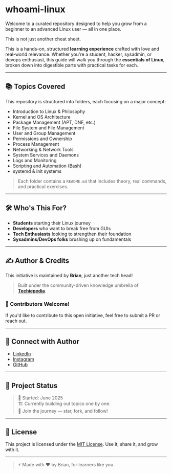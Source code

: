 # whoami-linux

Welcome to a curated repository designed to help you grow from a beginner to an advanced Linux user — all in one place.

This is not just another cheat sheet.

This is a hands-on, structured **learning experience** crafted with love and real-world relevance. Whether you're a student, hacker, sysadmin, or devops enthusiast, this guide will walk you through the **essentials of Linux**, broken down into digestible parts with practical tasks for each.

---

## 📚 Topics Covered

This repository is structured into folders, each focusing on a major concept:

- Introduction to Linux & Philosophy
- Kernel and OS Architecture
- Package Management (APT, DNF, etc.)
- File System and File Management
- User and Group Management
- Permissions and Ownership
- Process Management
- Networking & Network Tools
- System Services and Daemons
- Logs and Monitoring
- Scripting and Automation (Bash)
- systemd & init systems

> Each folder contains a `README.md` that includes theory, real commands, and practical exercises.

---

## 🛠 Who's This For?

- **Students** starting their Linux journey  
- **Developers** who want to break free from GUIs  
- **Tech Enthusiasts** looking to strengthen their foundation  
- **Sysadmins/DevOps folks** brushing up on fundamentals

---

## ✍️ Author & Credits

This initiative is maintained by **Brian**, just another tech head!
> Built under the community-driven knowledge umbrella of **[Techiepedia](https://linkedin.com/techiepediahttps://www.linkedin.com/company/techiepediaonlinkedin)**.

### 🙌 Contributors Welcome!

If you'd like to contribute to this open initiative, feel free to submit a PR or reach out.

---

## 🔗 Connect with Author

- [LinkedIn](https://www.linkedin.com/in/brianroyee)
- [Instagram](https://instagram.com/brianroyee)
- [GitHub](https://github.com/brianroyee)

---

## 🚧 Project Status

> 📅 Started: June 2025  
> 🏗️ Currently building out topics one by one.  
> 💬 Join the journey — star, fork, and follow!

---

## 📄 License

This project is licensed under the [MIT License](LICENSE). Use it, share it, and grow with it.

---

> ⚡ Made with ❤️ by Brian, for learners like you.
